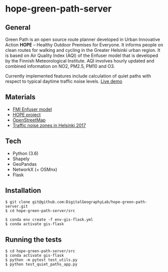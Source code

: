 # hope-green-path-server

## General
Green Path is an open source route planner developed in Urban Innovative Action **HOPE** – Healthy Outdoor Premises for Everyone. It informs people on clean routes for walking and cycling in the Greater Helsinki urban region. It is based on Air Quality Index (AQI) of the Enfuser model that is developed by the Finnish Meteorological Institute. AQI involves hourly updated and combined information on NO2, PM2.5, PM10 and O3. 

Currently implemented features include calculation of quiet paths with respect to typical daytime traffic noise levels. [Live demo](https://quietpath.web.app/)

## Materials
* [FMI Enfuser model](https://en.ilmatieteenlaitos.fi/environmental-information-fusion-service)
* [HOPE project](https://ilmanlaatu.eu/briefly-in-english/)
* [OpenStreetMap](https://www.openstreetmap.org/about/) 
* [Traffic noise zones in Helsinki 2017](https://hri.fi/data/en_GB/dataset/helsingin-kaupungin-meluselvitys-2017)

## Tech
* Python (3.6)
* Shapely
* GeoPandas
* NetworkX (+ OSMnx)
* Flask

## Installation
```
$ git clone git@github.com:DigitalGeographyLab/hope-green-path-server.git
$ cd hope-green-path-server/src

$ conda env create -f env-gis-flask.yml
$ conda activate gis-flask
```

## Running the tests
```
$ cd hope-green-path-server/src
$ conda activate gis-flask
$ python -m pytest test_utils.py
$ python test_quiet_paths_app.py
```
